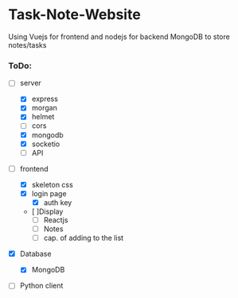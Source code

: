 # Task-Note-Website 
Using Vuejs for frontend and nodejs for backend 
MongoDB to store notes/tasks 
### ToDo: 
 - [ ] server 
   - [x] express
   - [x] morgan
   - [x] helmet
   - [ ] cors
   - [x]  mongodb
   - [x] socketio
   - [ ] API
 - [ ] frontend 
   - [x] skeleton css
   - [x] login page
     - [x] auth key
   - [ ]Display
     - [ ] Reactjs 
     - [ ] Notes
     - [ ] cap. of adding to the list
 -[x] Database
   - [x] MongoDB
 - [ ] Python client 
   
